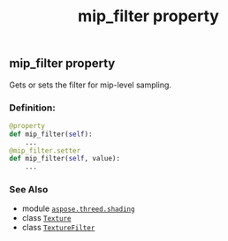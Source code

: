 ﻿---
title: mip_filter property
second_title: Aspose.3D for Python via .NET API References
description: 
type: docs
weight: 170
url: /aspose.threed.shading/texture/mip_filter/
is_root: false
---

## mip_filter property


Gets or sets the filter for mip-level sampling.
### Definition:
```python
@property
def mip_filter(self):
    ...
@mip_filter.setter
def mip_filter(self, value):
    ...
```

### See Also
* module [`aspose.threed.shading`](../../)
* class [`Texture`](/3d/python-net/aspose.threed.shading/texture)
* class [`TextureFilter`](/3d/python-net/aspose.threed.shading/texturefilter)
